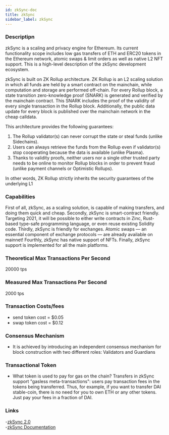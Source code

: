 ```yaml
---
id: zkSync-doc
title: zkSync
sidebar_label: zkSync
---
```


### Descriptipn

zkSync is a scaling and privacy engine for Ethereum. Its current functionality scope includes low gas transfers of ETH and ERC20 tokens in the Ethereum network,
atomic swaps & limit orders as well as native L2 NFT support. This is a high-level description of the zkSync development ecosystem.

zkSync is built on ZK Rollup architecture. ZK Rollup is an L2 scaling solution in which all funds are held by a smart contract on the mainchain, 
while computation and storage are performed off-chain. For every Rollup block, a state transition zero-knowledge proof (SNARK) is generated and verified 
by the mainchain contract. This SNARK includes the proof of the validity of every single transaction in the Rollup block. Additionally, the public data 
update for every block is published over the mainchain network in the cheap calldata.

This architecture provides the following guarantees:

1. The Rollup validator(s) can never corrupt the state or steal funds (unlike Sidechains).
2. Users can always retrieve the funds from the Rollup even if validator(s) stop cooperating because the data is available (unlike Plasma).
3. Thanks to validity proofs, neither users nor a single other trusted party needs to be online to monitor Rollup blocks in order to prevent fraud (unlike payment channels or Optimistic Rollups).

In other words, ZK Rollup strictly inherits the security guarantees of the underlying L1

### Capabilities

First of all, zkSync, as a scaling solution, is capable of making transfers, and doing them quick and cheap.
Secondly, zkSync is smart-contract friendly. Targeting 2021, it will be possible to either write contracts in Zinc, Rust-based type-safe programming language, or even reuse existing Solidity code. 
Thirdly, zkSync is friendly for exchanges. Atomic swaps — an essential component of exchange protocols — are already available on mainnet!
Fourthly, zkSync has native support of NFTs.
Finally, zkSync support is implemented for all the main platforms. 

### Theoretical Max Transactions Per Second

20000 tps

### Measured Max Transactions Per Second

2000 tps

### Transaction Costs/fees
- send token cost = $0.05
- swap token cost = $0.12

### Consensus Mechanism
-  It is achieved by introducing an independent consensus mechanism for block construction with two different roles: Validators and Guardians

### Transactional Token

- What token is used to pay for gas on the chain?
Transfers in zkSync support "gasless meta-transactions": users pay transaction fees in the tokens being transferred. Thus, for example, 
if you want to transfer DAI stable-coin, there is no need for you to own ETH or any other tokens. Just pay your fees in a fraction of DAI.

### Links

-[zkSync 2.0](https://v2.zksync.io/) <br />
-[zkSync Documentation](https://docs.zksync.io/userdocs/)
